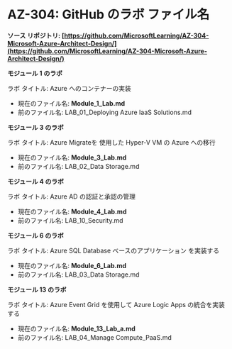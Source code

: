 ﻿
# AZ-304: GitHub のラボ ファイル名 
 
**ソース リポジトリ: [https://github.com/MicrosoftLearning/AZ-304-Microsoft-Azure-Architect-Design/](https://github.com/MicrosoftLearning/AZ-304-Microsoft-Azure-Architect-Design/)**

**モジュール 1 のラボ**

ラボ タイトル: Azure へのコンテナーの実装

- 現在のファイル名: **Module_1_Lab.md**
- 前のファイル名: LAB_01_Deploying Azure IaaS Solutions.md

**モジュール 3 のラボ**

ラボ タイトル: Azure Migrateを 使用した Hyper-V VM の Azure への移行

- 現在のファイル名: **Module_3_Lab.md**
- 前のファイル名: LAB_02_Data Storage.md

**モジュール 4 のラボ** 

ラボ タイトル: Azure AD の認証と承認の管理

- 現在のファイル名: **Module_4_Lab.md**
- 前のファイル名: LAB_10_Security.md

**モジュール 6 のラボ** 

ラボ タイトル: Azure SQL Database ベースのアプリケーション を実装する

- 現在のファイル名: **Module_6_Lab.md**
- 前のファイル名: LAB_03_Data Storage.md

**モジュール 13 のラボ** 

ラボ タイトル: Azure Event Grid を使用して Azure Logic Apps の統合を実装する

- 現在のファイル名: **Module_13_Lab_a.md**
- 前のファイル名: LAB_04_Manage Compute_PaaS.md
